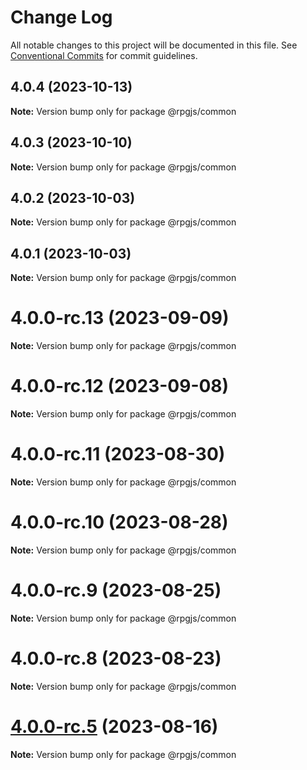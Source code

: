 # Change Log

All notable changes to this project will be documented in this file.
See [Conventional Commits](https://conventionalcommits.org) for commit guidelines.

## 4.0.4 (2023-10-13)

**Note:** Version bump only for package @rpgjs/common





## 4.0.3 (2023-10-10)

**Note:** Version bump only for package @rpgjs/common





## 4.0.2 (2023-10-03)

**Note:** Version bump only for package @rpgjs/common





## 4.0.1 (2023-10-03)

**Note:** Version bump only for package @rpgjs/common





# 4.0.0-rc.13 (2023-09-09)

**Note:** Version bump only for package @rpgjs/common





# 4.0.0-rc.12 (2023-09-08)

**Note:** Version bump only for package @rpgjs/common





# 4.0.0-rc.11 (2023-08-30)

**Note:** Version bump only for package @rpgjs/common





# 4.0.0-rc.10 (2023-08-28)

**Note:** Version bump only for package @rpgjs/common





# 4.0.0-rc.9 (2023-08-25)

**Note:** Version bump only for package @rpgjs/common





# 4.0.0-rc.8 (2023-08-23)

**Note:** Version bump only for package @rpgjs/common





# [4.0.0-rc.5](https://github.com/RSamaium/RPG-JS/compare/v4.0.0-rc.4...v4.0.0-rc.5) (2023-08-16)

**Note:** Version bump only for package @rpgjs/common
